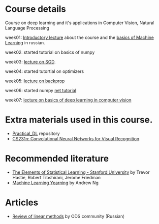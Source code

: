 # Course details

Course on deep learning and it's applications in Computer Vision, Natural Language Processing

week01: 
[Introductory lecture](https://drive.google.com/file/d/1HpQt2PKOF7miPMRThgc-Ca_RkYFdQMFy/view?usp=sharing) about the course and the [basics of Machine Learning](http://www.machinelearning.ru/wiki/images/f/fc/Voron-ML-Intro-slides.pdf) in russian.

week02:
started tutorial on basics of numpy

week03:
[lecture on SGD](http://www.machinelearning.ru/wiki/images/5/53/Voron-ML-Lin-SG.pdf).

week04:
started tutortial on optimizers

week05:
[lecture on backprop](http://www.machinelearning.ru/wiki/images/e/e1/Voron-ML-ANN-slides.pdf)

week06:
started numpy [net tutorial](https://github.com/broutonlab/deep-learning-course/tree/2022-fall/tutorial_numpy_net)

week07:
[lecture on basics of deep learning in computer vision](https://github.com/broutonlab/deep-learning-course/blob/2022-fall/tutorial_cnns/convnets.pdf)


# Extra materials used in this course.
 - [Practical_DL](https://github.com/yandexdataschool/Practical_DL) repository
 - [CS231n: Convolutional Neural Networks for Visual Recognition](http://cs231n.stanford.edu/syllabus.html)
  
# Recommended literature
 - [The Elements of Statistical Learning - Stanford University](https://web.stanford.edu/~hastie/ElemStatLearn//printings/ESLII_print10.pdf) by Trevor Hastie, Robert Tibshirani, Jerome Friedman
 - [Machine Learning Yearning](https://www.mlyearning.org/) by Andrew Ng
 
 
 # Articles
 - [Review of linear methods](https://habr.com/ru/company/ods/blog/323890/#1-lineynaya-regressiya) by ODS community (Russian)
